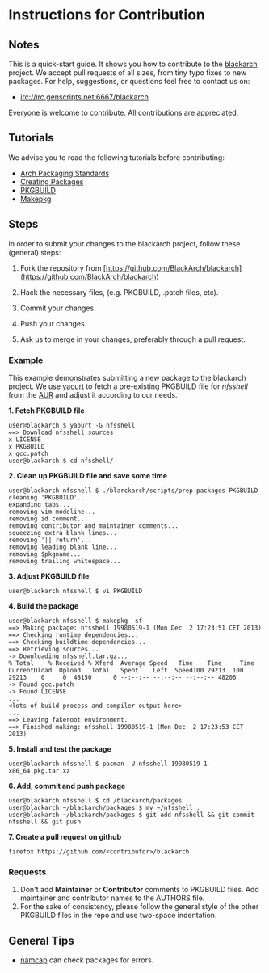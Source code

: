 # Instructions for Contribution

## Notes

This is a quick-start guide. It shows you how to contribute to the
[blackarch](http://blackarch.org/) project. We accept pull requests of all
sizes, from tiny typo fixes to new packages. For help, suggestions, or
questions feel free to contact us on:

* [irc://irc.genscripts.net:6667/blackarch](irc://irc.genscripts.net:6667/blackarch)

Everyone is welcome to contribute. All contributions are appreciated.

## Tutorials

We advise you to read the following tutorials before contributing:

- [Arch Packaging Standards](https://wiki.archlinux.org/index.php/Arch_Packaging_Standards)
- [Creating Packages](https://wiki.archlinux.org/index.php/Creating_Packages)
- [PKGBUILD](https://wiki.archlinux.org/index.php/PKGBUILD)
- [Makepkg](https://wiki.archlinux.org/index.php/Makepkg)


## Steps

In order to submit your changes to the blackarch project, follow these (general) steps:

1. Fork the repository from [https://github.com/BlackArch/blackarch](https://github.com/BlackArch/blackarch)

2. Hack the necessary files, (e.g. PKGBUILD, .patch files, etc).

3. Commit your changes.

4. Push your changes.

5. Ask us to merge in your changes, preferably through a pull request.

### Example

This example demonstrates submitting a new package to the blackarch project. We
use [yaourt](https://wiki.archlinux.org/index.php/yaourt) to fetch a
pre-existing PKGBUILD file for *nfsshell* from the
[AUR](https://aur.archlinux.org/) and adjust it according to our needs.


**1. Fetch PKGBUILD file**
```
user@blackarch $ yaourt -G nfsshell
==> Download nfsshell sources
x LICENSE
x PKGBUILD
x gcc.patch
user@blackarch $ cd nfsshell/
```

**2. Clean up PKGBUILD file and save some time**
```
user@blackarch nfsshell $ ./blarckarch/scripts/prep-packages PKGBUILD
cleaning 'PKGBUILD'...
expanding tabs...
removing vim modeline...
removing id comment...
removing contributor and maintainer comments...
squeezing extra blank lines...
removing '|| return'...
removing leading blank line...
removing $pkgname...
removing trailing whitespace...
```

**3. Adjust PKGBUILD file**
```
user@blackarch nfsshell $ vi PKGBUILD
```

**4. Build the package**
```
user@blackarch nfsshell $ makepkg -sf
==> Making package: nfsshell 19980519-1 (Mon Dec  2 17:23:51 CET 2013)
==> Checking runtime dependencies...
==> Checking buildtime dependencies...
==> Retrieving sources...
-> Downloading nfsshell.tar.gz...
% Total    % Received % Xferd  Average Speed   Time    Time     Time  CurrentDload  Upload   Total   Spent    Left  Speed100 29213  100 29213    0     0  48150      0 --:--:-- --:--:-- --:--:-- 48206
-> Found gcc.patch
-> Found LICENSE
...
<lots of build process and compiler output here>
...
==> Leaving fakeroot environment.
==> Finished making: nfsshell 19980519-1 (Mon Dec  2 17:23:53 CET 2013)
```

**5. Install and test the package**
```
user@blackarch nfsshell $ pacman -U nfsshell-19980519-1-x86_64.pkg.tar.xz 
```

**6. Add, commit and push package**
```
user@blackarch nfsshell $ cd /blackarch/packages
user@blackarch ~/blackarch/packages $ mv ~/nfsshell .
user@blackarch ~/blackarch/packages $ git add nfsshell && git commit nfsshell && git push
```

**7. Create a pull request on github**
```
firefox https://github.com/<contributor>/blackarch
```

### Requests

1. Don't add **Maintainer** or **Contributor** comments to PKGBUILD files. Add
   maintainer and contributor names to the AUTHORS file.
2. For the sake of consistency, please follow the general style of the other
   PKGBUILD files in the repo and use two-space indentation.

## General Tips

- [namcap](http://wiki.archlinux.org/index.php/Namcap) can check packages for
  errors.
